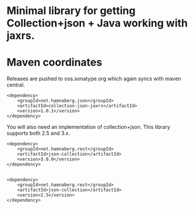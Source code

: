 # Minimal library for getting Collection+json + Java working with jaxrs.

# Maven coordinates

Releases are pushed to oss.sonatype.org which again syncs with maven central.


    <dependency>
        <groupId>net.hamnaberg.json</groupId>
        <artifactId>collection-json-jaxrs</artifactId>
        <version>1.0.1</version>
    </dependency>

You will also need an implementation of collection+json.
This library supports both 2.5 and 3.x.

    <dependency>
        <groupId>net.hamnaberg.rest</groupId>
        <artifactId>json-collection</artifactId>
        <version>3.0.0</version>
    </dependency>


    <dependency>
        <groupId>net.hamnaberg.rest</groupId>
        <artifactId>json-collection</artifactId>
        <version>2.5</version>
    </dependency>


